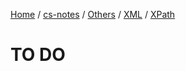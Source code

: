 [Home](https://mengxianbin.github.io) /
[cs-notes](https://mengxianbin.github.io/cs-notes/site) /
[Others](https://mengxianbin.github.io/cs-notes/site/Others) /
[XML](https://mengxianbin.github.io/cs-notes/site/Others/XML) /
[XPath](https://mengxianbin.github.io/cs-notes/site/Others/XML/XPath)

# TO DO
